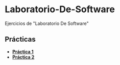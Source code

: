 # Laboratorio-De-Software
Ejercicios de "Laboratorio De Software"
## Prácticas
* [**Práctica 1**](https://github.com/agusrnfr/Laboratorio-De-Software/tree/main/Practicas/Practica%201)
* [**Práctica 2**](https://github.com/agusrnfr/Laboratorio-De-Software/tree/main/Practicas/Practica%202)
